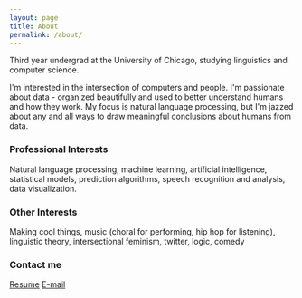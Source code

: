 ```yaml
---
layout: page
title: About
permalink: /about/
---
```


Third year undergrad at the University of Chicago, studying linguistics and computer science.   

I'm interested in the intersection of computers and people.  I'm passionate about data - organized beautifully and used to better understand humans and how they work.  My focus is natural language processing, but I'm jazzed about any and all ways to draw meaningful conclusions about humans from data.   


### Professional Interests

Natural language processing, machine learning, artificial intelligence, statistical models, prediction algorithms, speech recognition and analysis, data visualization.

### Other Interests

Making cool things, music (choral for performing, hip hop for listening), linguistic theory, intersectional feminism, twitter, logic, comedy

### Contact me
[Resume](/images/jekyll-logo.png) [E-mail](mailto:meg.rose.barnes@gmail.com)
